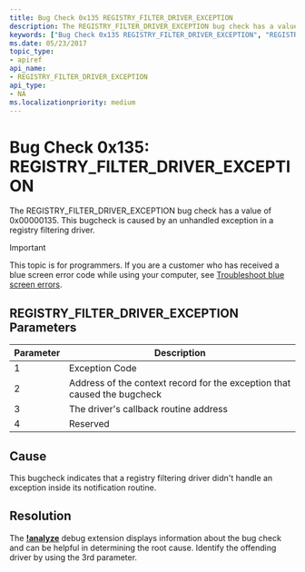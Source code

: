 ```yaml
---
title: Bug Check 0x135 REGISTRY_FILTER_DRIVER_EXCEPTION
description: The REGISTRY_FILTER_DRIVER_EXCEPTION bug check has a value of 0x00000135. This bugcheck is caused by an unhandled exception in a registry filtering driver.
keywords: ["Bug Check 0x135 REGISTRY_FILTER_DRIVER_EXCEPTION", "REGISTRY_FILTER_DRIVER_EXCEPTION"]
ms.date: 05/23/2017
topic_type:
- apiref
api_name:
- REGISTRY_FILTER_DRIVER_EXCEPTION
api_type:
- NA
ms.localizationpriority: medium
---
```


# Bug Check 0x135: REGISTRY\_FILTER\_DRIVER\_EXCEPTION


The REGISTRY\_FILTER\_DRIVER\_EXCEPTION bug check has a value of 0x00000135. This bugcheck is caused by an unhandled exception in a registry filtering driver.

> [!IMPORTANT]
> This topic is for programmers. If you are a customer who has received a blue screen error code while using your computer, see [Troubleshoot blue screen errors](https://www.windows.com/stopcode).


## REGISTRY\_FILTER\_DRIVER\_EXCEPTION Parameters


| Parameter | Description                                                              |
|-----------|--------------------------------------------------------------------------|
| 1         | Exception Code                                                           |
| 2         | Address of the context record for the exception that caused the bugcheck |
| 3         | The driver's callback routine address                                    |
| 4         | Reserved                                                                 |

 

Cause
-----

This bugcheck indicates that a registry filtering driver didn't handle an exception inside its notification routine.

Resolution
----------

The [**!analyze**](-analyze.md) debug extension displays information about the bug check and can be helpful in determining the root cause. Identify the offending driver by using the 3rd parameter.

 

 




